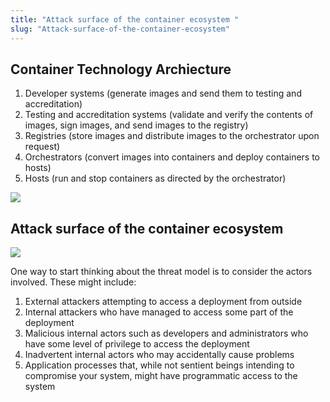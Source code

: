 ```yaml
---
title: "Attack surface of the container ecosystem "
slug: "Attack-surface-of-the-container-ecosystem"
---
```


## Container Technology Archiecture 

1. Developer systems (generate images and send them to testing and accreditation)
2. Testing and accreditation systems (validate and verify the contents of images, sign
images, and send images to the registry)
3. Registries (store images and distribute images to the orchestrator upon request)
4. Orchestrators (convert images into containers and deploy containers to hosts)
5. Hosts (run and stop containers as directed by the orchestrator)


![](./images/container-technology-arch.png)


## Attack surface of the container ecosystem

![](./images/Container-Threat-model.png)



One way to start thinking about the threat model is to consider the actors involved. These might include:

1. External attackers attempting to access a deployment from outside
2. Internal attackers who have managed to access some part of the deployment
3. Malicious internal actors such as developers and administrators who have some level of privilege to access the deployment
3. Inadvertent internal actors who may accidentally cause problems
4. Application processes that, while not sentient beings intending to compromise
your system, might have programmatic access to the system